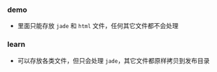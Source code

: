 ### demo

* 里面只能存放 `jade` 和 `html` 文件，任何其它文件都不会处理

### learn

* 可以存放各类文件，但只会处理 `jade`，其它文件都原样拷贝到发布目录